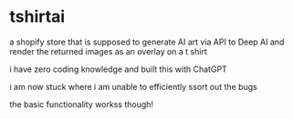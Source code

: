 # tshirtai

a shopify store that is supposed to generate AI art via API to Deep AI and render the returned images as an overlay on a t shirt

i have zero coding knowledge and built this with ChatGPT

i am now stuck where i am unable to efficiently ssort out the bugs

the basic functionality workss though!
